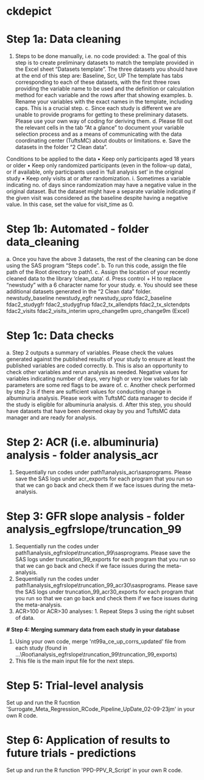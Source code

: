 # ckdepict
# Step 1a: Data cleaning   
1.	Steps to be done manually, i.e. no code provided:
a.	The goal of this step is to create preliminary datasets to match the template provided in the Excel sheet “Datasets template”. The three datasets you should have at the end of this step are: 
Baseline,	Scr,	UP
The template has tabs corresponding to each of these datasets, with the first three rows providing the variable name to be used and the definition or calculation method for each variable and the rows after that showing examples. 
b.	Rename your variables with the exact names in the template, including caps. This is a crucial step.
c.	Since each study is different we are unable to provide programs for getting to these preliminary datasets. Please use your own way of coding for deriving them. 
d.	Please fill out the relevant cells in the tab “At a glance” to document your variable selection process and as a means of communicating with the data coordinating center (TuftsMC) about doubts or limitations.
e.	Save the datasets in the folder “2 Clean data”.

Conditions to be applied to the data
•	Keep only participants aged 18 years or older
•	Keep only randomized participants (even in the follow-up data), or if available, only participants used in ‘full analysis set’ in the original study
•	Keep only visits at or after randomization. 
i.	Sometimes a variable indicating no. of days since randomization may have a negative value in the original dataset. But the dataset might have a separate variable indicating if the given visit was considered as the baseline despite having a negative value. In this case, set the value for visit_time as 0.

# Step 1b: Automated - folder data_cleaning 
a.	Once you have the above 3 datasets, the rest of the cleaning can be done using the SAS program “Steps code”. 
b.	To run this code, assign the file path of the Root directory to path1.
c.	Assign the location of your recently cleaned data to the library ‘clean_data’.
d.	Press control + H to replace “newstudy” with a 6 character name for your study.
e.	You should see these additional datasets generated in the “2 Clean data” folder.
newstudy_baseline	newstudy_egfr	newstudy_upro
fdac2_baseline	fdac2_studygfr	fdac2_studygfrup
fdac2_tx_allendpts	fdac2_tx_slctendpts	fdac2_visits
fdac2_visits_interim	upro_change9m	upro_change9m (Excel)

# Step 1c: Data checks   
a.	Step 2 outputs a summary of variables. Please check the values generated against the published results of your study to ensure at least the published variables are coded correctly.
b.	This is also an opportunity to check other variables and rerun analysis as needed. Negative values for variables indicating number of days, very high or very low values for lab parameters are some red flags to be aware of.
c.	Another check performed by step 2 is if there are sufficient values for conducting change in albuminuria analysis. Please work with TuftsMC data manager to decide if the study is eligible for albuminuria analysis.
d.	After this step, you should have datasets that have been deemed okay by you and TuftsMC data manager and are ready for analysis.

# Step 2:	ACR (i.e. albuminuria) analysis - folder analysis_acr
1.	Sequentially run codes under path1\analysis_acr\sasprograms.
Please save the SAS logs under acr_exports for each program that you run so that we can go back and check them if we face issues during the meta-analysis.

# Step 3: GFR slope analysis  - folder analysis_egfrslope/truncation_99
1.	Sequentially run the codes under path1\analysis_egfrslope\truncation_99\sasprograms. Please save the SAS logs under truncation_99_exports for each program that you run so that we can go back and check if we face issues during the meta-analysis.
2.	Sequentially run the codes under path1\analysis_egfrslope\truncation_99_acr30\sasprograms. Please save the SAS logs under truncation_99_acr30_exports for each program that you run so that we can go back and check them if we face issues during the meta-analysis.
3. ACR>100 or ACR>30 analyses: 1. Repeat Steps 3 using the right subset of data.

**# Step 4: Merging summary data from each study in your database**
1. Using your own code, merge 'nt99a_ce_up_corrs_updated' file from each study (found in ...\Root\analysis_egfrslope\truncation_99\truncation_99_exports)
2. This file is the main input file for the next steps.

# Step 5: Trial-level analysis
Set up and run the R fucntion 'Surrogate_Meta_Regression_RCode_Pipeline_UpDate_02-09-23jm' in your own R code.

# Step 6: Application of results to future trials - predictions
Set up and run the R function 'PPD-PPV_R_Script' in your own R code.
